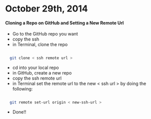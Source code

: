 # October 29th, 2014

#### Cloning a Repo on GitHub and Setting a New Remote Url

* Go to the GitHub repo you want
* copy the ssh
* in Terminal, clone the repo

```bash

  git clone < ssh remote url >

```
* cd into your local repo
* in GitHub, create a new repo
* copy the ssh remote url
* in Terminal set the remote url to the new < ssh url > by doing the following:

```bash

  git remote set-url origin < new-ssh-url >

```
* Done!!
